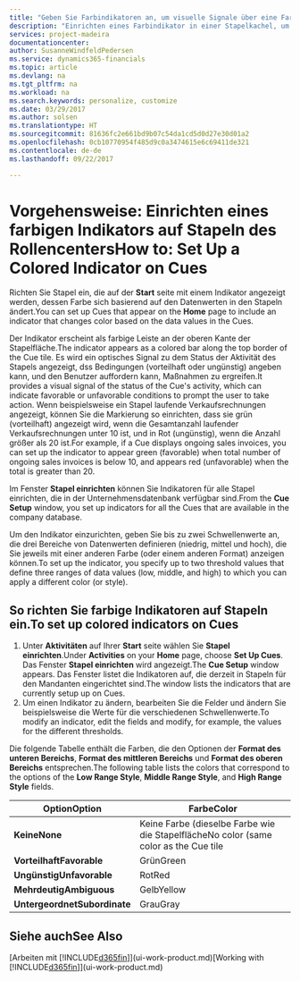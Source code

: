 ```yaml
---
title: "Geben Sie Farbindikatoren an, um visuelle Signale über eine Farbaktivität anzupassen | Microsoft Docs"
description: "Einrichten eines Farbindikator in einer Stapelkachel, um ein personalisiertes visuelles Signal der Farb-Aktivität zu erhalten."
services: project-madeira
documentationcenter: 
author: SusanneWindfeldPedersen
ms.service: dynamics365-financials
ms.topic: article
ms.devlang: na
ms.tgt_pltfrm: na
ms.workload: na
ms.search.keywords: personalize, customize
ms.date: 03/29/2017
ms.author: solsen
ms.translationtype: HT
ms.sourcegitcommit: 81636fc2e661bd9b07c54da1cd5d0d27e30d01a2
ms.openlocfilehash: 0cb10770954f485d9c0a3474615e6c69411de321
ms.contentlocale: de-de
ms.lasthandoff: 09/22/2017

---
```

# <a name="how-to-set-up-a-colored-indicator-on-cues"></a><span data-ttu-id="81c73-103">Vorgehensweise: Einrichten eines farbigen Indikators auf Stapeln des Rollencenters</span><span class="sxs-lookup"><span data-stu-id="81c73-103">How to: Set Up a Colored Indicator on Cues</span></span>
<span data-ttu-id="81c73-104">Richten Sie Stapel ein, die auf der **Start** seite mit einem Indikator angezeigt werden, dessen Farbe sich basierend auf den Datenwerten in den Stapeln ändert.</span><span class="sxs-lookup"><span data-stu-id="81c73-104">You can set up Cues that appear on the **Home** page to include an indicator that changes color based on the data values in the Cues.</span></span>

<span data-ttu-id="81c73-105">Der Indikator erscheint als farbige Leiste an der oberen Kante der Stapelfläche.</span><span class="sxs-lookup"><span data-stu-id="81c73-105">The indicator appears as a colored bar along the top border of the Cue tile.</span></span> <span data-ttu-id="81c73-106">Es wird ein optisches Signal zu dem Status der Aktivität des Stapels angezeigt, dss Bedingungen (vorteilhaft oder ungünstig) angeben kann, und den Benutzer auffordern kann, Maßnahmen zu ergreifen.</span><span class="sxs-lookup"><span data-stu-id="81c73-106">It provides a visual signal of the status of the Cue's activity, which can indicate favorable or unfavorable conditions to prompt the user to take action.</span></span> <span data-ttu-id="81c73-107">Wenn beispielsweise ein Stapel laufende Verkaufsrechnungen angezeigt, können Sie die Markierung so einrichten, dass sie grün (vorteilhaft) angezeigt wird, wenn die Gesamtanzahl laufender Verkaufsrechnungen unter 10 ist, und in Rot (ungünstig), wenn die Anzahl größer als 20 ist.</span><span class="sxs-lookup"><span data-stu-id="81c73-107">For example, if a Cue displays ongoing sales invoices, you can set up the indicator to appear green (favorable) when total number of ongoing sales invoices is below 10, and appears red (unfavorable) when the total is greater than 20.</span></span>

<span data-ttu-id="81c73-108">Im Fenster **Stapel einrichten** können Sie Indikatoren für alle Stapel einrichten, die in der Unternehmensdatenbank verfügbar sind.</span><span class="sxs-lookup"><span data-stu-id="81c73-108">From the **Cue Setup** window, you set up indicators for all the Cues that are available in the company database.</span></span>

<span data-ttu-id="81c73-109">Um den Indikator einzurichten, geben Sie bis zu zwei Schwellenwerte an, die drei Bereiche von Datenwerten definieren (niedrig, mittel und hoch), die Sie jeweils mit einer anderen Farbe (oder einem anderen Format) anzeigen können.</span><span class="sxs-lookup"><span data-stu-id="81c73-109">To set up the indicator, you specify up to two threshold values that define three ranges of data values (low, middle, and high) to which you can apply a different color (or style).</span></span>

## <a name="to-set-up-colored-indicators-on-cues"></a><span data-ttu-id="81c73-110">So richten Sie farbige Indikatoren auf Stapeln ein.</span><span class="sxs-lookup"><span data-stu-id="81c73-110">To set up colored indicators on Cues</span></span>
1. <span data-ttu-id="81c73-111">Unter **Aktivitäten** auf Ihrer **Start** seite wählen Sie **Stapel einrichten**.</span><span class="sxs-lookup"><span data-stu-id="81c73-111">Under **Activities** on your **Home** page, choose **Set Up Cues**.</span></span>  
   <span data-ttu-id="81c73-112">Das Fenster **Stapel einrichten** wird angezeigt.</span><span class="sxs-lookup"><span data-stu-id="81c73-112">The **Cue Setup** window appears.</span></span> <span data-ttu-id="81c73-113">Das Fenster listet die Indikatoren auf, die derzeit in Stapeln für den Mandanten eingerichtet sind.</span><span class="sxs-lookup"><span data-stu-id="81c73-113">The window lists the indicators that are currently setup up on Cues.</span></span>
2. <span data-ttu-id="81c73-114">Um einen Indikator zu ändern, bearbeiten Sie die Felder und ändern Sie beispielsweise die Werte für die verschiedenen Schwellenwerte.</span><span class="sxs-lookup"><span data-stu-id="81c73-114">To modify an indicator, edit the fields and modify, for example, the values for the different thresholds.</span></span>  

<span data-ttu-id="81c73-115">Die folgende Tabelle enthält die Farben, die den Optionen der **Format des unteren Bereichs**, **Format des mittleren Bereichs** und **Format des oberen Bereichs** entsprechen.</span><span class="sxs-lookup"><span data-stu-id="81c73-115">The following table lists the colors that correspond to the options of the **Low Range Style**, **Middle Range Style**, and **High Range Style** fields.</span></span>

| <span data-ttu-id="81c73-116">Option</span><span class="sxs-lookup"><span data-stu-id="81c73-116">Option</span></span> | <span data-ttu-id="81c73-117">Farbe</span><span class="sxs-lookup"><span data-stu-id="81c73-117">Color</span></span> |
| --- | --- |
| <span data-ttu-id="81c73-118">**Keine**</span><span class="sxs-lookup"><span data-stu-id="81c73-118">**None**</span></span> |<span data-ttu-id="81c73-119">Keine Farbe (dieselbe Farbe wie die Stapelfläche</span><span class="sxs-lookup"><span data-stu-id="81c73-119">No color (same color as the Cue tile</span></span> |
| <span data-ttu-id="81c73-120">**Vorteilhaft**</span><span class="sxs-lookup"><span data-stu-id="81c73-120">**Favorable**</span></span> |<span data-ttu-id="81c73-121">Grün</span><span class="sxs-lookup"><span data-stu-id="81c73-121">Green</span></span> |
| <span data-ttu-id="81c73-122">**Ungünstig**</span><span class="sxs-lookup"><span data-stu-id="81c73-122">**Unfavorable**</span></span> |<span data-ttu-id="81c73-123">Rot</span><span class="sxs-lookup"><span data-stu-id="81c73-123">Red</span></span> |
| <span data-ttu-id="81c73-124">**Mehrdeutig**</span><span class="sxs-lookup"><span data-stu-id="81c73-124">**Ambiguous**</span></span> |<span data-ttu-id="81c73-125">Gelb</span><span class="sxs-lookup"><span data-stu-id="81c73-125">Yellow</span></span> |
| <span data-ttu-id="81c73-126">**Untergeordnet**</span><span class="sxs-lookup"><span data-stu-id="81c73-126">**Subordinate**</span></span> |<span data-ttu-id="81c73-127">Grau</span><span class="sxs-lookup"><span data-stu-id="81c73-127">Gray</span></span> |

## <a name="see-also"></a><span data-ttu-id="81c73-128">Siehe auch</span><span class="sxs-lookup"><span data-stu-id="81c73-128">See Also</span></span>
<span data-ttu-id="81c73-129">[Arbeiten mit [!INCLUDE[d365fin](includes/d365fin_md.md)]](ui-work-product.md)</span><span class="sxs-lookup"><span data-stu-id="81c73-129">[Working with [!INCLUDE[d365fin](includes/d365fin_md.md)]](ui-work-product.md)</span></span>


